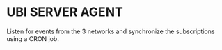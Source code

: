 # UBI SERVER AGENT

Listen for events from the 3 networks and synchronize the subscriptions using a CRON job.
